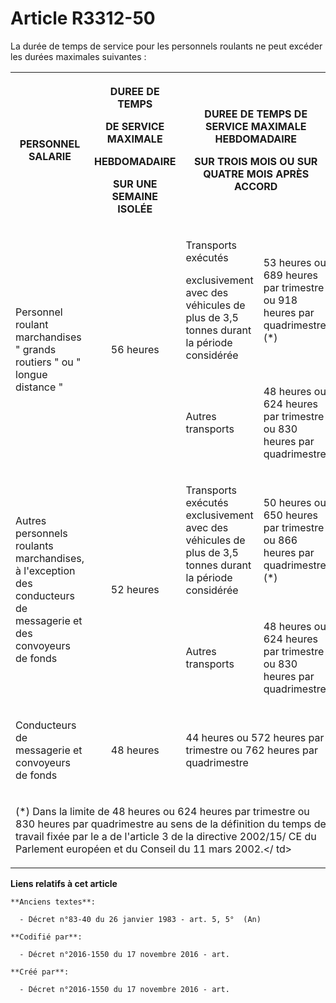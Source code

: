 # Article R3312-50

La durée de temps de service pour les personnels roulants ne peut excéder les durées maximales suivantes : 

<table>
      <tbody><tr>
        <th>

PERSONNEL SALARIE </th>
        <th>

DUREE DE TEMPS 

DE SERVICE MAXIMALE 

HEBDOMADAIRE 

SUR UNE SEMAINE ISOLÉE </th>
        <th colspan="2">

DUREE DE TEMPS DE SERVICE MAXIMALE HEBDOMADAIRE 

SUR TROIS MOIS OU SUR QUATRE MOIS APRÈS ACCORD </th>
      </tr>
      <tr>
        <td rowspan="2" valign="middle" align="left">

Personnel roulant marchandises " grands routiers " ou " longue distance " </td>
        <td valign="middle" align="center" rowspan="2">

56 heures </td>
        <td valign="middle" align="left">

Transports exécutés 

exclusivement avec des véhicules de plus de 3,5 tonnes durant la période considérée </td>
        <td align="left" valign="middle">

53 heures ou 689 heures par trimestre ou 918 heures par quadrimestre (*) </td>
      </tr>
      <tr>
        <td align="left" valign="middle">

Autres transports </td>
        <td valign="middle" align="left">

48 heures ou 624 heures par trimestre ou 830 heures par quadrimestre </td>
      </tr>
      <tr>
        <td rowspan="2" valign="middle" align="left">

Autres personnels roulants marchandises, à l'exception des conducteurs de messagerie et des convoyeurs de fonds </td>
        <td valign="middle" align="center" rowspan="2">

52 heures </td>
        <td align="left" valign="middle">

Transports exécutés exclusivement avec des véhicules de plus de 3,5 tonnes durant la période considérée </td>
        <td align="left" valign="middle">

50 heures ou 650 heures par trimestre ou 866 heures par quadrimestre (*) </td>
      </tr>
      <tr>
        <td align="left">

Autres transports </td>
        <td align="left">

48 heures ou 624 heures par trimestre ou 830 heures par quadrimestre </td>
      </tr>
      <tr>
        <td valign="middle" align="left">

Conducteurs de messagerie et convoyeurs de fonds </td>
        <td valign="middle" align="center">

48 heures </td>
        <td align="left" colspan="2" valign="middle">

44 heures ou 572 heures par trimestre ou 762 heures par quadrimestre </td>
      </tr>
      <tr>
        <td align="left" colspan="4">

(*) Dans la limite de 48 heures ou 624 heures par trimestre ou 830 heures par quadrimestre au sens de la définition du temps
de travail fixée par le a de l'article 3 de la directive 2002/15/ CE du Parlement européen et du Conseil du 11 mars 2002.</
td>
      </tr>
    </tbody></table>

**Liens relatifs à cet article**

	**Anciens textes**:

	  - Décret n°83-40 du 26 janvier 1983 - art. 5, 5°  (An)

	**Codifié par**:

	  - Décret n°2016-1550 du 17 novembre 2016 - art.

	**Créé par**:

	  - Décret n°2016-1550 du 17 novembre 2016 - art.
